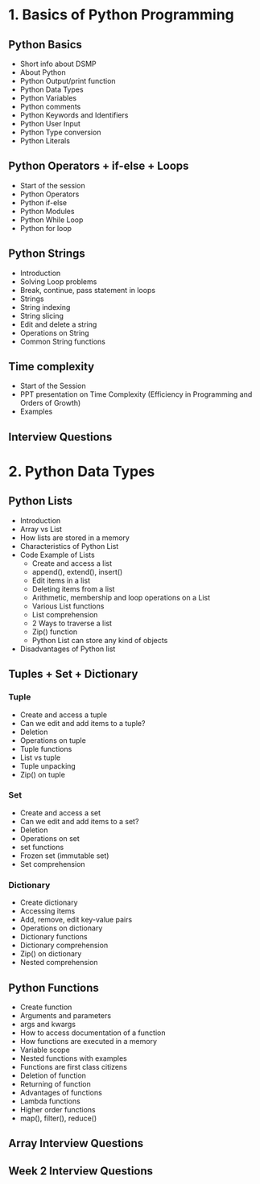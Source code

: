 # 1. Basics of Python Programming

## Python Basics
- Short info about DSMP
- About Python
- Python Output/print function
- Python Data Types
- Python Variables
- Python comments
- Python Keywords and Identifiers
- Python User Input
- Python Type conversion
- Python Literals

## Python Operators + if-else + Loops
- Start of the session
- Python Operators
- Python if-else
- Python Modules
- Python While Loop
- Python for loop

## Python Strings
- Introduction
- Solving Loop problems
- Break, continue, pass statement in loops
- Strings
- String indexing
- String slicing
- Edit and delete a string
- Operations on String
- Common String functions

## Time complexity
- Start of the Session
- PPT presentation on Time Complexity (Efficiency in Programming and Orders of Growth)
- Examples

## Interview Questions

# 2. Python Data Types

## Python Lists
- Introduction
- Array vs List
- How lists are stored in a memory
- Characteristics of Python List
- Code Example of Lists
  - Create and access a list
  - append(), extend(), insert()
  - Edit items in a list
  - Deleting items from a list
  - Arithmetic, membership and loop operations on a List
  - Various List functions
  - List comprehension
  - 2 Ways to traverse a list
  - Zip() function
  - Python List can store any kind of objects
- Disadvantages of Python list

## Tuples + Set + Dictionary

### Tuple
- Create and access a tuple
- Can we edit and add items to a tuple?
- Deletion
- Operations on tuple
- Tuple functions
- List vs tuple
- Tuple unpacking
- Zip() on tuple

### Set
- Create and access a set
- Can we edit and add items to a set?
- Deletion
- Operations on set
- set functions
- Frozen set (immutable set)
- Set comprehension

### Dictionary
- Create dictionary
- Accessing items
- Add, remove, edit key-value pairs
- Operations on dictionary
- Dictionary functions
- Dictionary comprehension
- Zip() on dictionary
- Nested comprehension

## Python Functions
- Create function
- Arguments and parameters
- args and kwargs
- How to access documentation of a function
- How functions are executed in a memory
- Variable scope
- Nested functions with examples
- Functions are first class citizens
- Deletion of function
- Returning of function
- Advantages of functions
- Lambda functions
- Higher order functions
- map(), filter(), reduce()

## Array Interview Questions

## Week 2 Interview Questions
